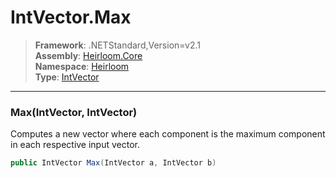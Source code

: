 # IntVector.Max

> **Framework**: .NETStandard,Version=v2.1  
> **Assembly**: [Heirloom.Core][0]  
> **Namespace**: [Heirloom][0]  
> **Type**: [IntVector][1]  

--------------------------------------------------------------------------------

### Max(IntVector, IntVector)

Computes a new vector where each component is the maximum component in each respective input vector.

```cs
public IntVector Max(IntVector a, IntVector b)
```

[0]: ..\Heirloom.Core.md
[1]: Heirloom.IntVector.md
